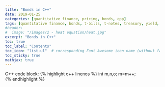 ```yaml
---
title: "Bonds in C++"
date: 2019-01-25
categories: [quantitative finance, pricing, bonds, cpp]
tags: [quantitative finance, bonds, t-bills, t-notes, treasury, yield, duration, C++, cpp]
#header:
#  image: "/images/2 - heat equation/heat.jpg"
excerpt: "Bonds in C++"
toc: true
toc_label: "Contents"
toc_icon: "list-ul"  # corresponding Font Awesome icon name (without fa prefix
toc_sticky: true
mathjax: true
---
```


<!-- # H1 Heading

## H2 Heading

### H3 Heading

Here's some basic text

And here's some *italic*

Here's some **bold** text

What about a [link](https://github.com/kboct)

Here's a bulleted list:
* First
+ Second
- Third


Here's a numbered list:
1. First
2. Second
3. Third -->


C++ code block:
{% highlight c++ linenos %}
int m,n,o;
m=m++;  
{% endhighlight %}


<!-- Here's some inline code `x+y`

Here's an image:
<img src="{{ site.url }}{{ site.baseurl }}/images/1- numerical analysis for ODEs/image1.jpg" alt="scilab numerical analysis plot" class="full">


Here's another image using Kramdown:
![alt]({{ site.url }}{{ site.baseurl }}/images/1- numerical analysis for ODEs/image1.jpg)
{: .full}

Here's some math :

$$z=x+y$$

You can also put it inline $$z=x+y$$ -->
